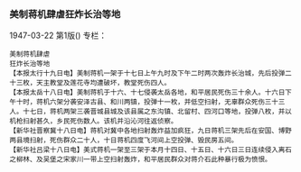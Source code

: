 ### 美制蒋机肆虐狂炸长治等地

1947-03-22
第1版()
专栏：

    美制蒋机肆虐
    狂炸长治等地
    【本报太行十九日电】美制蒋机一架于十七日上午九时及下午二时两次轰炸长治城，先后投弹二十三枚，天主教堂及莲花寺均遭破坏，教堂死伤四人。
    【本报太岳十八日电】美制蒋机于十六、十七侵袭太岳各地，和平居民死伤三十余人。十六日下午十时，蒋机六架分袭安泽古县、和川两镇，投弹十一枚，并低空扫射，无辜群众死伤三十三人。十七日，蒋机两架三袭晋城县城及该县属之东沟镇、北留村、四河口等地，投弹八枚，并以机枪扫射甚久，乡民死伤数人。该机并沿沁河往返侦察。
    【新华社晋察冀十八日电】蒋机对冀中各地扫射轰炸益加疯狂，九日蒋机三架先后在安国、博野两县境扫射，死伤群众二十人，十日蒋机四度飞河间上空投弹、毁民房五间。
    【新华社吕梁十八日电】美式蒋机一架至三架于本月十四日、十五日、十六日三日连续侵入离石之柳林、及吴堡之宋家川一带上空扫射轰炸，和平居民群众对蒋介石此种暴行极为愤恨。
